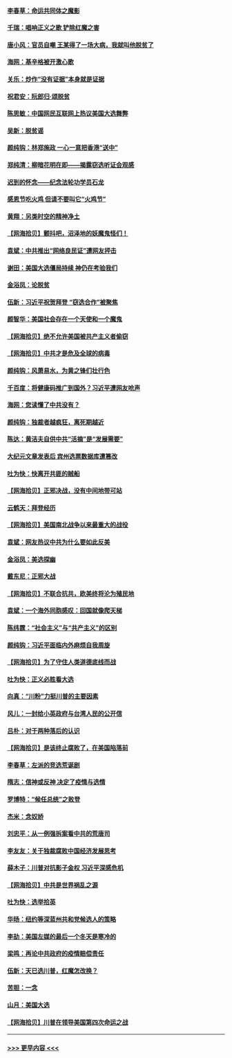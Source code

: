 #### [李春草：命运共同体之魔影](../pages/nsc993/n12585026.md?t=12011902) 
#### [千瑞：唱响正义之歌 铲除红魔之害](../pages/nsc993/n12585002.md?t=12011902) 
#### [唐小风：官员自嘲 王某得了一场大病，我就叫他脱贫了](../pages/nsc993/n12584981.md?t=12011902) 
#### [海网：基辛格被开激心歌](../pages/nsc993/n12584946.md?t=12011902) 
#### [关乐：炒作“没有证据”本身就是证据](../pages/nsc993/n12583146.md?t=12011902) 
#### [祝君安：阮郎归‧颂脱贫](../pages/nsc993/n12583119.md?t=12011902) 
#### [陈思敏：中国网民互联网上热议美国大选舞弊](../pages/nsc993/n12582845.md?t=12011902) 
#### [吴新：脱贫谣](../pages/nsc993/n12580839.md?t=12011902) 
#### [颜纯钩：林郑施政 一心一意把香港“送中”](../pages/nsc993/n12580805.md?t=12011902) 
#### [郑纯清：柳暗花明在即——揭露窃选听证会观感](../pages/nsc993/n12580795.md?t=12011902) 
#### [迟到的怀念——纪念法轮功学员石龙](../pages/nsc993/n12580245.md?t=12011902) 
#### [感恩节吃火鸡  但请不要叫它“火鸡节”](../pages/nsc993/n12580252.md?t=12011902) 
#### [黄翔：另类时空的精神净土](../pages/nsc993/n12578638.md?t=12011902) 
#### [【网海拾贝】颤抖吧，沼泽地的妖魔鬼怪们！](../pages/nsc993/n12578552.md?t=12011902) 
#### [袁斌：中共推出“网络良民证”遭网友抨击](../pages/nsc993/n12578511.md?t=12011902) 
#### [谢田：美国大选僵局持续 神仍在考验我们](../pages/nsc993/n12577432.md?t=12011902) 
#### [金浴凤：论脱贫](../pages/nsc993/n12576386.md?t=12011902) 
#### [伍新：习近平祝贺拜登 “窃选合作”被聚焦](../pages/nsc993/n12576358.md?t=12011902) 
#### [颜智华：美国社会存在一个天使和一个魔鬼](../pages/nsc993/n12574299.md?t=12011902) 
#### [【网海拾贝】绝不允许美国被共产主义者偷窃](../pages/nsc993/n12573396.md?t=12011902) 
#### [【网海拾贝】中共才是危及全球的病毒](../pages/nsc993/n12571204.md?t=12011902) 
#### [颜纯钩：风萧易水，为黄之锋们壮行色](../pages/nsc993/n12571487.md?t=12011902) 
#### [千百度：将健康码推广到国外？习近平遭网友呛声](../pages/nsc993/n12570808.md?t=12011902) 
#### [海网：您读懂了中共没有？](../pages/nsc993/n12570487.md?t=12011902) 
#### [颜纯钩：独裁者越疯狂，离死期越近](../pages/nsc993/n12569055.md?t=12011902) 
#### [陈达：黄洁夫自供中共“活摘”是“发展需要”](../pages/nsc993/n12568541.md?t=12011902) 
#### [大纪元文章发表后 宾州选票数据库遭篡改](../pages/nsc993/n12568105.md?t=12011902) 
#### [吐为快：快离开共匪的贼船](../pages/nsc993/n12568462.md?t=12011902) 
#### [【网海拾贝】正邪决战，没有中间地带可站](../pages/nsc993/n12568439.md?t=12011902) 
#### [云鹤天：拜登经历](../pages/nsc993/n12567294.md?t=12011902) 
#### [【网海拾贝】美国南北战争以来最重大的战役](../pages/nsc993/n12567247.md?t=12011902) 
#### [袁斌：网友热议中共为什么要如此反美](../pages/nsc993/n12567162.md?t=12011902) 
#### [金浴凤：美选探幽](../pages/nsc993/n12567147.md?t=12011902) 
#### [戴东尼：正邪大战](../pages/nsc993/n12567033.md?t=12011902) 
#### [【网海拾贝】不联合抗共，欧美终将沦为殖民地](../pages/nsc993/n12565068.md?t=12011902) 
#### [袁斌：一个海外同胞感叹：回国就像爬天梯](../pages/nsc993/n12564986.md?t=12011902) 
#### [陈纬霆：“社会主义”与“共产主义”的区别](../pages/nsc993/n12562417.md?t=12011902) 
#### [颜纯钩：习近平面临内外麻烦自我周旋](../pages/nsc993/n12563356.md?t=12011902) 
#### [【网海拾贝】为了守住人类道德底线而战](../pages/nsc993/n12562542.md?t=12011902) 
#### [吐为快：正义必胜看大选](../pages/nsc993/n12561967.md?t=12011902) 
#### [向真：“川粉”力挺川普的主要因素](../pages/nsc993/n12560774.md?t=12011902) 
#### [风儿：一封给小英政府与台湾人民的公开信](../pages/nsc993/n12560581.md?t=12011902) 
#### [吕朴：对于两种落后的认识](../pages/nsc993/n12560492.md?t=12011902) 
#### [【网海拾贝】是该终止腐败了，在美国陷落前](../pages/nsc993/n12559936.md?t=12011902) 
#### [李春草：左派的竞选荒诞剧](../pages/nsc993/n12558380.md?t=12011902) 
#### [隋志：信神或反神 决定了疫情与选情](../pages/nsc993/n12558255.md?t=12011902) 
#### [罗博特：“候任总统”之败登](../pages/nsc993/n12558189.md?t=12011902) 
#### [杰米：念奴娇](../pages/nsc993/n12558174.md?t=12011902) 
#### [刘忠平：从一例强拆案看中共的荒唐司](../pages/nsc993/n12558036.md?t=12011902) 
#### [李友友：关于独裁腐败中国经济发展思考](../pages/nsc993/n12558004.md?t=12011902) 
#### [薛木子：川普对抗影子金权 习近平深感危机](../pages/nsc993/n12557342.md?t=12011902) 
#### [【网海拾贝】中共是世界祸乱之源](../pages/nsc993/n12555353.md?t=12011902) 
#### [吐为快：选举拾英](../pages/nsc993/n12555041.md?t=12011902) 
#### [华旸：纽约等深蓝州共和党候选人的策略](../pages/nsc993/n12554309.md?t=12011902) 
#### [李劼：美国左媒的最后一个冬天是寒冷的](../pages/nsc993/n12552947.md?t=12011902) 
#### [梁鸣：再论中共政府的疫情赔偿责任](../pages/nsc993/n12553012.md?t=12011902) 
#### [伍新：天已选川普，红魔怎改换？](../pages/nsc993/n12552970.md?t=12011902) 
#### [苦胆：一念](../pages/nsc993/n12552957.md?t=12011902) 
#### [山月：美国大选](../pages/nsc993/n12552446.md?t=12011902) 
#### [【网海拾贝】川普在领导美国第四次命运之战](../pages/nsc993/n12551973.md?t=12011902) 

----
#### [ >>> 更早内容 <<< ](../indexes/nsc993-earlier.md)
